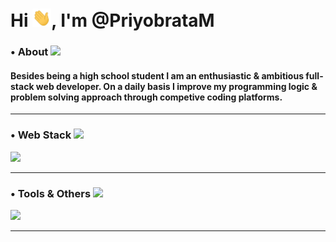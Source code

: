 <h1>Hi <img src="https://raw.githubusercontent.com/tabbykatz/tabbykatz/master/wave.gif" width="30px">, I'm @PriyobrataM</h1>
<h3>• About <img src="https://fonts.gstatic.com/s/e/notoemoji/latest/1f4ab/512.webp" width="18px"></h1>
<h4>Besides being a high school student I am an enthusiastic & ambitious full-stack web developer. On a daily basis I improve my programming logic & problem solving approach through competive coding platforms.</h4>
<hr>
<h3>• Web Stack <img src="https://emojipedia-us.s3.amazonaws.com/source/noto-emoji-animations/344/rocket_1f680.gif" width="18px"></h3>
<p>
    <img src="https://skillicons.dev/icons?i=js,express,sass,react,nodejs,mongodb,html" />
</p>
<hr>
<h3>• Tools & Others <img src="https://mymtmcare.com/assets/images/MTMWeb_About_3_Tools.gif" width="18px"></h3>
<p>
    <img src="https://skillicons.dev/icons?i=git,figma,vscode,stackoverflow" />
</p>
<hr>
